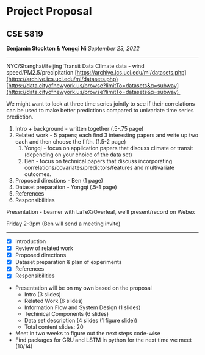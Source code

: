 # Project Proposal
## CSE 5819
**Benjamin Stockton & Yongqi Ni**
*September 23, 2022*

---

NYC/Shanghai/Beijing Transit Data
Climate data - wind speed/PM2.5/precipitation
[https://archive.ics.uci.edu/ml/datasets.php](https://archive.ics.uci.edu/ml/datasets.php)
[https://data.cityofnewyork.us/browse?limitTo=datasets&q=subway](https://data.cityofnewyork.us/browse?limitTo=datasets&q=subway) 

We might want to look at three time series jointly to see if their correlations can be used to make better predictions compared to univariate time series prediction. 

1.  Intro + background - written together (.5-.75 page)
2.  Related work - 5 papers; each find 3 interesting papers and write up two each and then choose the fifth. (1.5-2 page)
	1.  Yongqi - focus on application papers that discuss climate or transit (depending on your choice of the data set)
	2.  Ben - focus on technical papers that discuss incorporating correlations/covariates/predictors/features and multivariate outcomes.
3.  Proposed directions - Ben (1 page)
4.  Dataset preparation - Yongqi (.5-1 page)
5.  References
6.  Responsibilities

Presentation - beamer with LaTeX/Overleaf, we’ll present/record on Webex

Friday 2-3pm (Ben will send a meeting invite)

---

- [x] Introduction
- [x] Review of related work
- [x] Proposed directions
- [x] Dataset preparation & plan of experiments
- [x] References
- [x] Responsibilities

- Presentation will be on my own based on the proposal
	- Intro (3 slides)
	- Related Work (6 slides)
	- Information Flow and System Design (1 slides)
	- Techinical Components (6 slides)
	- Data set description (4 slides (1 figure slide))
	- Total content slides: 20
- Meet in two weeks to figure out the next steps code-wise
- Find packages for GRU and LSTM in python for the next time we meet (10/14)
